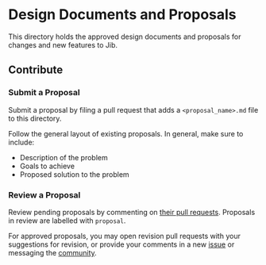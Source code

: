 # Design Documents and Proposals

This directory holds the approved design documents and proposals for changes and new features to Jib.

## Contribute

### Submit a Proposal

Submit a proposal by filing a pull request that adds a `<proposal_name>.md` file to this directory.

Follow the general layout of existing proposals. In general, make sure to include:

- Description of the problem
- Goals to achieve
- Proposed solution to the problem

### Review a Proposal

Review pending proposals by commenting on [their pull requests](/../../pulls?q=is%3Aopen+is%3Apr+label%3Aproposal). Proposals in review are labelled with `proposal`.

For approved proposals, you may open revision pull requests with your suggestions for revision, or provide your comments in a new [issue](/../../issues/new?body=&lt;!--%20Please%20provide%20the%20link%20to%20the%20approved%20proposal%20you%20are%20commenting%20on.%20--&gt;) or messaging the [community](/../../#community). 

